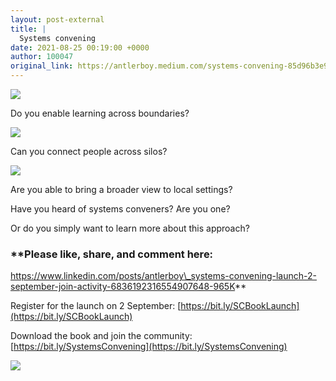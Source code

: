 ```yaml
---
layout: post-external
title: |
  Systems convening
date: 2021-08-25 00:19:00 +0000
author: 100047
original_link: https://antlerboy.medium.com/systems-convening-85d96b3e9bc0?source=rss-97852f5a56ae------2
---
```

![](https://cdn-images-1.medium.com/max/72/0*X4-d_ryO3y7gjURs.png)

Do you enable learning across boundaries?

![](https://cdn-images-1.medium.com/max/72/0*wRKUrm3wnbZ08lvD.png)

Can you connect people across silos?

![](https://cdn-images-1.medium.com/max/72/0*8k2x7RbN7jEDf1we.png)

Are you able to bring a broader view to local settings?

Have you heard of systems conveners? Are you one?

Or do you simply want to learn more about this approach?

### **Please like, share, and comment here:  
https://www.linkedin.com/posts/antlerboy\_systems-convening-launch-2-september-join-activity-6836192316554907648-965K**  

Register for the launch on 2 September: [https://bit.ly/SCBookLaunch](https://bit.ly/SCBookLaunch)

Download the book and join the community: [https://bit.ly/SystemsConvening](https://bit.ly/SystemsConvening)

 ![](https://medium.com/_/stat?event=post.clientViewed&referrerSource=full_rss&postId=85d96b3e9bc0)
